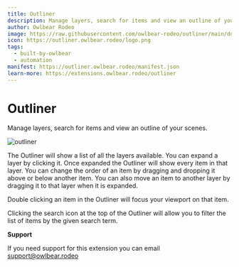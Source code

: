 ```yaml
---
title: Outliner
description: Manage layers, search for items and view an outline of your scenes
author: Owlbear Rodeo
image: https://raw.githubusercontent.com/owlbear-rodeo/outliner/main/docs/header.jpg
icon: https://outliner.owlbear.rodeo/logo.png
tags:
  - built-by-owlbear
  - automation
manifest: https://outliner.owlbear.rodeo/manifest.json
learn-more: https://extensions.owlbear.rodeo/outliner
---
```


# Outliner

Manage layers, search for items and view an outline of your scenes.

![outliner](https://raw.githubusercontent.com/owlbear-rodeo/outliner/main/docs/outliner.jpg)

The Outliner will show a list of all the layers available.
You can expand a layer by clicking it. Once expanded the Outliner will show every item in that layer.
You can change the order of an item by dragging and dropping it above or below another item.
You can also move an item to another layer by dragging it to that layer when it is expanded.

Double clicking an item in the Outliner will focus your viewport on that item.

Clicking the search icon at the top of the Outliner will allow you to filter the list of items by the given search term.

**Support**

If you need support for this extension you can email <support@owlbear.rodeo>
